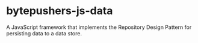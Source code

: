 # bytepushers-js-data
A JavaScript framework that implements the Repository Design Pattern for persisting data to a data store.
